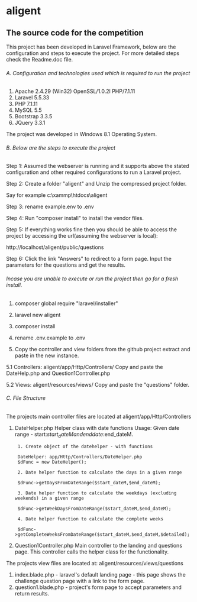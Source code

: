 # aligent
## The source code for the competition

This project has been developed in Laravel Framework, below are the configuration and steps to execute the project. For more detailed steps check the Readme.doc file.

###### A. Configuration and technologies used which is required to run the project

1. Apache	2.4.29 (Win32) OpenSSL/1.0.2l PHP/7.1.11
2. Laravel	5.5.33
3. PHP	7.1.11
4. MySQL	5.5
5. Bootstrap	3.3.5
6. JQuery	3.3.1

The project was developed in Windows 8.1 Operating System.

###### B. Below are the steps to execute the project

Step 1: Assumed the webserver is running and it supports above the stated configuration and other required configurations to run a Laravel project.

Step 2: Create a folder "aligent" and Unzip the compressed project folder. 

Say for example  c:\xammp\htdocs\aligent

Step 3: rename example.env to .env

Step 4: Run "composer install" to install the vendor files. 

Step 5:  If everything works fine then you should be able to access the project by accessing the url(assuming the webserver is local): 

http://localhost/aligent/public/questions

Step 6: Click the link "Answers" to redirect to a form page. Input the parameters for the questions and get the results.


###### Incase you are unable to execute or run the project then go for a fresh install.

1. composer global require "laravel/installer"

2. laravel new aligent

3. composer install 

4. rename .env.example to .env

5. Copy the controller and view folders from the github project extract and paste in the new instance.

5.1 Controllers: aligent/app/Http/Controllers/
Copy and paste the DateHelp.php and Question1Controller.php

5.2 Views: aligent/resources/views/
Copy and paste the "questions" folder.


###### C. File Structure

The projects main controller files are located at aligent/app/Http/Controllers

1. DateHelper.php
Helper class with date functions
Usage:
Given date range - start:$start_dateM and end date:$end_dateM.
		
		1. Create object of the datehelper - with functions 
		
		DateHelper: app/Http/Controllers/DateHelper.php
		$dFunc = new DateHelper();
		
		2. Date helper function to calculate the days in a given range
		
		$dFunc->getDaysFromDateRange($start_dateM,$end_dateM);
		
		3. Date helper function to calculate the weekdays (excluding weekends) in a given range
		
		$dFunc->getWeekDaysFromDateRange($start_dateM,$end_dateM);
		
		4. Date helper function to calculate the complete weeks
		 
		$dFunc->getCompleteWeeksFromDateRange($start_dateM,$end_dateM,$detailed);


2. Question1Controller.php
Main controller to the landing and questions page. This controller calls the helper class for the functionality.

The projects view files are located at: aligent/resources/views/questions

1. index.blade.php - laravel's default landing page - this page shows the challenge question page with a link to the form page.
2. question1.blade.php - project's form page to accept parameters and return results.

